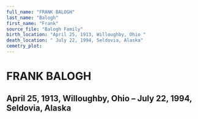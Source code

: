```yaml
---
full_name: "FRANK BALOGH"
last_name: "Balogh"
first_name: "Frank"
source_file: "Balogh Family"
birth_location: "April 25, 1913, Willoughby, Ohio "
death_location: " July 22, 1994, Seldovia, Alaska"
cemetry_plot: 
---
```

# FRANK BALOGH

## April 25, 1913, Willoughby, Ohio – July 22, 1994, Seldovia, Alaska


